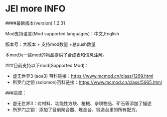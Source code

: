 # JEI more INFO
####最新版本(version) 1.2.31

Mod支持语言(Mod supported languages)：中文,English

版本号：大版本 + 支持mod数量 +总push数量

本mod为一些mod的物品提供了合成表和信息注解。

###目前支持以下mod(Supported Mod)：
- 虚无世界3 (aoa3) 百科链接：https://www.mcmod.cn/class/1269.html
- 所罗门之钥 (solomon)百科链接：https://www.mcmod.cn/class/5665.html

###进度：
- 虚无世界3：对材料、功能性方块、枪械、杂项物品、矿石等添加了描述
- 所罗门之钥：添加了目前聚合器、炼金台、锻造台里的所有配方。
